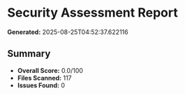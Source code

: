 # Security Assessment Report

**Generated:** 2025-08-25T04:52:37.622116

## Summary
- **Overall Score:** 0.0/100
- **Files Scanned:** 117
- **Issues Found:** 0

